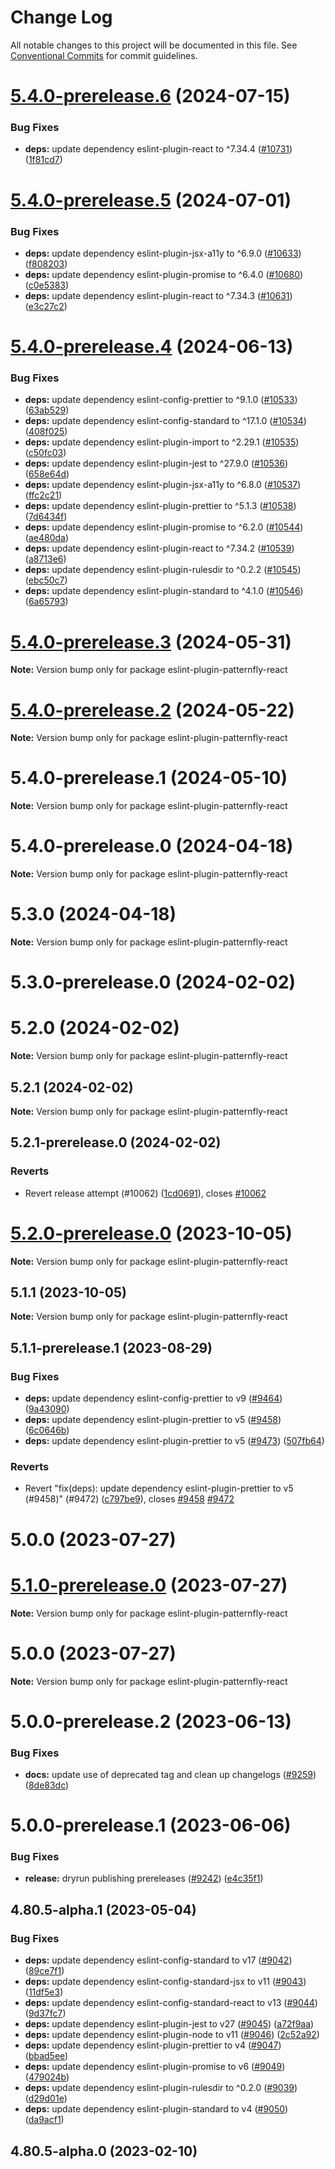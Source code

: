 # Change Log

All notable changes to this project will be documented in this file.
See [Conventional Commits](https://conventionalcommits.org) for commit guidelines.

# [5.4.0-prerelease.6](https://github.com/patternfly/patternfly-react/compare/eslint-plugin-patternfly-react@5.4.0-prerelease.5...eslint-plugin-patternfly-react@5.4.0-prerelease.6) (2024-07-15)

### Bug Fixes

- **deps:** update dependency eslint-plugin-react to ^7.34.4 ([#10731](https://github.com/patternfly/patternfly-react/issues/10731)) ([1f81cd7](https://github.com/patternfly/patternfly-react/commit/1f81cd766361955fc6776b8e67c5fe60ecc8a372))

# [5.4.0-prerelease.5](https://github.com/patternfly/patternfly-react/compare/eslint-plugin-patternfly-react@5.4.0-prerelease.4...eslint-plugin-patternfly-react@5.4.0-prerelease.5) (2024-07-01)

### Bug Fixes

- **deps:** update dependency eslint-plugin-jsx-a11y to ^6.9.0 ([#10633](https://github.com/patternfly/patternfly-react/issues/10633)) ([f808203](https://github.com/patternfly/patternfly-react/commit/f808203170d8f594ad1186195236834d204b7505))
- **deps:** update dependency eslint-plugin-promise to ^6.4.0 ([#10680](https://github.com/patternfly/patternfly-react/issues/10680)) ([c0e5383](https://github.com/patternfly/patternfly-react/commit/c0e53837782c9479866fc5d45df1d69c09c02ce6))
- **deps:** update dependency eslint-plugin-react to ^7.34.3 ([#10631](https://github.com/patternfly/patternfly-react/issues/10631)) ([e3c27c2](https://github.com/patternfly/patternfly-react/commit/e3c27c2c2b49679db6d974d89bc912a280566b55))

# [5.4.0-prerelease.4](https://github.com/patternfly/patternfly-react/compare/eslint-plugin-patternfly-react@5.4.0-prerelease.3...eslint-plugin-patternfly-react@5.4.0-prerelease.4) (2024-06-13)

### Bug Fixes

- **deps:** update dependency eslint-config-prettier to ^9.1.0 ([#10533](https://github.com/patternfly/patternfly-react/issues/10533)) ([63ab529](https://github.com/patternfly/patternfly-react/commit/63ab5294537ede6c9d3ba94ca604fbbae75273fe))
- **deps:** update dependency eslint-config-standard to ^17.1.0 ([#10534](https://github.com/patternfly/patternfly-react/issues/10534)) ([408f025](https://github.com/patternfly/patternfly-react/commit/408f0255a92cea33b87e446e25d9d6db0a15d4e2))
- **deps:** update dependency eslint-plugin-import to ^2.29.1 ([#10535](https://github.com/patternfly/patternfly-react/issues/10535)) ([c50fc03](https://github.com/patternfly/patternfly-react/commit/c50fc03d256f98fa9b82ad80103c0042973dede5))
- **deps:** update dependency eslint-plugin-jest to ^27.9.0 ([#10536](https://github.com/patternfly/patternfly-react/issues/10536)) ([658e64d](https://github.com/patternfly/patternfly-react/commit/658e64dbb3f739ebb164edc9dd78be1bd53d7e43))
- **deps:** update dependency eslint-plugin-jsx-a11y to ^6.8.0 ([#10537](https://github.com/patternfly/patternfly-react/issues/10537)) ([ffc2c21](https://github.com/patternfly/patternfly-react/commit/ffc2c2124b21a3e1d37cd31535eefd78e1c16c87))
- **deps:** update dependency eslint-plugin-prettier to ^5.1.3 ([#10538](https://github.com/patternfly/patternfly-react/issues/10538)) ([7d6434f](https://github.com/patternfly/patternfly-react/commit/7d6434f29790fd67dafd40fbc2fc1345f8df2f07))
- **deps:** update dependency eslint-plugin-promise to ^6.2.0 ([#10544](https://github.com/patternfly/patternfly-react/issues/10544)) ([ae480da](https://github.com/patternfly/patternfly-react/commit/ae480da47049ea5b7ba0abb998ac36c94ab558eb))
- **deps:** update dependency eslint-plugin-react to ^7.34.2 ([#10539](https://github.com/patternfly/patternfly-react/issues/10539)) ([a8713e6](https://github.com/patternfly/patternfly-react/commit/a8713e6b13d84cc5d2e86b425505db2caca55db4))
- **deps:** update dependency eslint-plugin-rulesdir to ^0.2.2 ([#10545](https://github.com/patternfly/patternfly-react/issues/10545)) ([ebc50c7](https://github.com/patternfly/patternfly-react/commit/ebc50c732c846b2d757b20822e9c275333114d1b))
- **deps:** update dependency eslint-plugin-standard to ^4.1.0 ([#10546](https://github.com/patternfly/patternfly-react/issues/10546)) ([6a65793](https://github.com/patternfly/patternfly-react/commit/6a65793499530c65b6b90870840967b310000cb3))

# [5.4.0-prerelease.3](https://github.com/patternfly/patternfly-react/compare/eslint-plugin-patternfly-react@5.4.0-prerelease.2...eslint-plugin-patternfly-react@5.4.0-prerelease.3) (2024-05-31)

**Note:** Version bump only for package eslint-plugin-patternfly-react

# [5.4.0-prerelease.2](https://github.com/patternfly/patternfly-react/compare/eslint-plugin-patternfly-react@5.4.0-prerelease.1...eslint-plugin-patternfly-react@5.4.0-prerelease.2) (2024-05-22)

**Note:** Version bump only for package eslint-plugin-patternfly-react

# 5.4.0-prerelease.1 (2024-05-10)

**Note:** Version bump only for package eslint-plugin-patternfly-react

# 5.4.0-prerelease.0 (2024-04-18)

**Note:** Version bump only for package eslint-plugin-patternfly-react

# 5.3.0 (2024-04-18)

**Note:** Version bump only for package eslint-plugin-patternfly-react

# 5.3.0-prerelease.0 (2024-02-02)

# 5.2.0 (2024-02-02)

**Note:** Version bump only for package eslint-plugin-patternfly-react

## 5.2.1 (2024-02-02)

**Note:** Version bump only for package eslint-plugin-patternfly-react

## 5.2.1-prerelease.0 (2024-02-02)

### Reverts

- Revert release attempt (#10062) ([1cd0691](https://github.com/patternfly/patternfly-react/commit/1cd0691ebc90b323682c54b43295a6afd174a120)), closes [#10062](https://github.com/patternfly/patternfly-react/issues/10062)

# [5.2.0-prerelease.0](https://github.com/patternfly/patternfly-react/compare/eslint-plugin-patternfly-react@5.1.1...eslint-plugin-patternfly-react@5.2.0-prerelease.0) (2023-10-05)

**Note:** Version bump only for package eslint-plugin-patternfly-react

## 5.1.1 (2023-10-05)

**Note:** Version bump only for package eslint-plugin-patternfly-react

## 5.1.1-prerelease.1 (2023-08-29)

### Bug Fixes

- **deps:** update dependency eslint-config-prettier to v9 ([#9464](https://github.com/patternfly/patternfly-react/issues/9464)) ([9a43090](https://github.com/patternfly/patternfly-react/commit/9a430903fb38694db3f08e9029002b9ca246d906))
- **deps:** update dependency eslint-plugin-prettier to v5 ([#9458](https://github.com/patternfly/patternfly-react/issues/9458)) ([6c0646b](https://github.com/patternfly/patternfly-react/commit/6c0646b2bb337e1b089321addc100c25e623f08e))
- **deps:** update dependency eslint-plugin-prettier to v5 ([#9473](https://github.com/patternfly/patternfly-react/issues/9473)) ([507fb64](https://github.com/patternfly/patternfly-react/commit/507fb6403e43fee098b08a26ed536c0d78452d01))

### Reverts

- Revert "fix(deps): update dependency eslint-plugin-prettier to v5 (#9458)" (#9472) ([c797be9](https://github.com/patternfly/patternfly-react/commit/c797be94af1a1cc885df7a53567bb659030ed16c)), closes [#9458](https://github.com/patternfly/patternfly-react/issues/9458) [#9472](https://github.com/patternfly/patternfly-react/issues/9472)

# 5.0.0 (2023-07-27)

# [5.1.0-prerelease.0](https://github.com/patternfly/patternfly-react/compare/eslint-plugin-patternfly-react@5.0.0...eslint-plugin-patternfly-react@5.1.0-prerelease.0) (2023-07-27)

**Note:** Version bump only for package eslint-plugin-patternfly-react

# 5.0.0 (2023-07-27)

**Note:** Version bump only for package eslint-plugin-patternfly-react

# 5.0.0-prerelease.2 (2023-06-13)

### Bug Fixes

- **docs:** update use of deprecated tag and clean up changelogs ([#9259](https://github.com/patternfly/patternfly-react/issues/9259)) ([8de83dc](https://github.com/patternfly/patternfly-react/commit/8de83dc3b2fb88094fd3c21bda2ed6e371986cba))

# 5.0.0-prerelease.1 (2023-06-06)

### Bug Fixes

- **release:** dryrun publishing prereleases ([#9242](https://github.com/patternfly/patternfly-react/issues/9242)) ([e4c35f1](https://github.com/patternfly/patternfly-react/commit/e4c35f14cd57be132179e51ae2bb223600a35f0e))

## 4.80.5-alpha.1 (2023-05-04)

### Bug Fixes

- **deps:** update dependency eslint-config-standard to v17 ([#9042](https://github.com/patternfly/patternfly-react/issues/9042)) ([89ce7f1](https://github.com/patternfly/patternfly-react/commit/89ce7f1499977fd70f441e0b449456e081421bee))
- **deps:** update dependency eslint-config-standard-jsx to v11 ([#9043](https://github.com/patternfly/patternfly-react/issues/9043)) ([11df5e3](https://github.com/patternfly/patternfly-react/commit/11df5e357ac58c75524c75458e72333b7379aac7))
- **deps:** update dependency eslint-config-standard-react to v13 ([#9044](https://github.com/patternfly/patternfly-react/issues/9044)) ([9d37fc7](https://github.com/patternfly/patternfly-react/commit/9d37fc735dbc0ee3b6705cf957748cdd8cf217aa))
- **deps:** update dependency eslint-plugin-jest to v27 ([#9045](https://github.com/patternfly/patternfly-react/issues/9045)) ([a72f9aa](https://github.com/patternfly/patternfly-react/commit/a72f9aabcca56d6adbfef4e54c32a1579bd62cc8))
- **deps:** update dependency eslint-plugin-node to v11 ([#9046](https://github.com/patternfly/patternfly-react/issues/9046)) ([2c52a92](https://github.com/patternfly/patternfly-react/commit/2c52a92e7d9112e283fdaaf4f55038d67d96116d))
- **deps:** update dependency eslint-plugin-prettier to v4 ([#9047](https://github.com/patternfly/patternfly-react/issues/9047)) ([bbad5ee](https://github.com/patternfly/patternfly-react/commit/bbad5eefcd80a6f9c19d35b6f6cb348db8fd4800))
- **deps:** update dependency eslint-plugin-promise to v6 ([#9049](https://github.com/patternfly/patternfly-react/issues/9049)) ([479024b](https://github.com/patternfly/patternfly-react/commit/479024b101713ed8acbc5bc97f46a0d6ac40ea07))
- **deps:** update dependency eslint-plugin-rulesdir to ^0.2.0 ([#9039](https://github.com/patternfly/patternfly-react/issues/9039)) ([d29d01e](https://github.com/patternfly/patternfly-react/commit/d29d01eb0b1640d3fe6e560948ad7e49bdc172a0))
- **deps:** update dependency eslint-plugin-standard to v4 ([#9050](https://github.com/patternfly/patternfly-react/issues/9050)) ([da9acf1](https://github.com/patternfly/patternfly-react/commit/da9acf1d34d874c456f85164ed5e20c1941345ef))

## 4.80.5-alpha.0 (2023-02-10)
